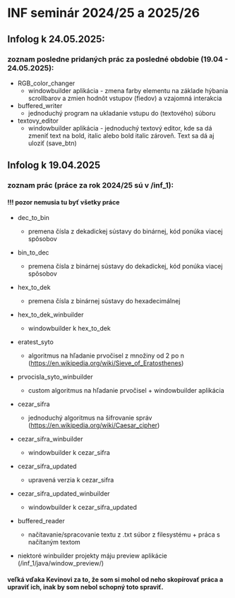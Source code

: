 # INF seminár 2024/25 a 2025/26
## Infolog k 24.05.2025:
### zoznam posledne pridaných prác za posledné obdobie (19.04 - 24.05.2025):
  - RGB_color_changer
      - windowbuilder aplikácia - zmena farby elementu na základe hýbania scrollbarov a zmien hodnôt vstupov (fiedov) a vzajomná interakcia 
  - buffered_writer
      - jednoduchý program na ukladanie vstupu do (textového) súboru
  - textovy_editor
      - windowbuilder aplikácia - jednoduchý textový editor, kde sa dá zmeniť text na bold, italic alebo bold italic zároveň. Text sa dá aj uloziť (save_btn)
## Infolog k 19.04.2025
### zoznam prác (práce za rok 2024/25 sú v /inf_1):
#### !!! pozor nemusia tu byť všetky práce
  - dec_to_bin
      - premena čísla z dekadickej sústavy do binárnej, kód ponúka viacej spôsobov 
  - bin_to_dec
      - premena čísla z binárnej sústavy do dekadickej, kód ponúka viacej spôsobov
  - hex_to_dek
      - premena čísla z binárnej sústavy do hexadecimálnej
  - hex_to_dek_winbuilder
     - windowbuilder k hex_to_dek
  - eratest_syto
     - algoritmus na hľadanie prvočisel z množiny od 2 po n (https://en.wikipedia.org/wiki/Sieve_of_Eratosthenes)
  - prvocisla_syto_winbuilder
      - custom algoritmus na hľadanie prvočisel + windowbuilder aplikácia
  - cezar_sifra
       - jednoduchý algoritmus na šifrovanie správ (https://en.wikipedia.org/wiki/Caesar_cipher)
  - cezar_sifra_winbuilder
       - windowbuilder k cezar_sifra
  - cezar_sifra_updated
      - upravená verzia k cezar_sifra
  - cezar_sifra_updated_winbuilder
      -  windowbuilder k cezar_sifra_updated
  - buffered_reader
      - načítavanie/spracovanie textu z .txt súbor z filesystému + práca s načítaným textom

- niektoré winbuilder projekty máju preview aplikácie (/inf_1/java/window_preview/)
#### veľká vďaka Kevinovi za to, že som si mohol od neho skopírovať práca a upraviť ich, inak by som nebol schopný toto spraviť.
  
